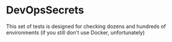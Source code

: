 # DevOpsSecrets
This set of tests is designed for checking dozens and hundreds of environments (if you still don't use Docker, unfortunately)
